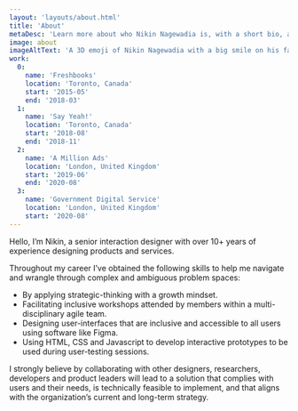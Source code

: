 ```yaml
---
layout: 'layouts/about.html'
title: 'About'
metaDesc: 'Learn more about who Nikin Nagewadia is, with a short bio, and list of his past work and education experiences.'
image: about
imageAltText: 'A 3D emoji of Nikin Nagewadia with a big smile on his face.'
work:
  0:
    name: 'Freshbooks'
    location: 'Toronto, Canada'
    start: '2015-05'
    end: '2018-03'
  1:
    name: 'Say Yeah!'
    location: 'Toronto, Canada'
    start: '2018-08'
    end: '2018-11'
  2:
    name: 'A Million Ads'
    location: 'London, United Kingdom'
    start: '2019-06'
    end: '2020-08'
  3:
    name: 'Government Digital Service'
    location: 'London, United Kingdom'
    start: '2020-08'
---
```


<p>Hello, I’m Nikin, a senior interaction designer with over 10+ years of experience designing products and services.</p>

<p>Throughout my career I’ve obtained the following skills to help me navigate and wrangle through complex and ambiguous problem spaces:</p>
<ul class="bullet">
  <li>By applying strategic-thinking with a growth mindset.</li>
  <li>Facilitating inclusive workshops attended by members within a multi-disciplinary agile team.</li>
  <li>Designing user-interfaces that are inclusive and accessible to all users using software like Figma.</li>
  <li>Using HTML, CSS and Javascript to develop interactive prototypes to be used during user-testing sessions.</li>
</ul>

<p>I strongly believe by collaborating with other designers, researchers, developers and product leaders will lead to a solution that complies with users and their needs, is technically feasible to implement, and that aligns with the organization’s current and long-term strategy.</p>
